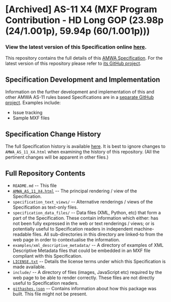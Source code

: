 # **[Archived]** AS-11 X4 (MXF Program Contribution - HD Long GOP (23.98p (24/1.001p), 59.94p (60/1.001p)))

### **View the latest version of this Specification online [here](https://amwa-tv.github.io/AS-11_X4/AMWA_AS_11_X4.html)**.

This repository contains the full details of this [AMWA Specification](https://www.amwa.tv/as-11-x4/). For the latest version of this repository please refer to [its GitHub project](https://github.com/AMWA-TV/AS-11_X4/).

## Specification Development and Implementation

Information on the further development and implementation of this and other AMWA AS-11 rules based Specifications are in a [separate GitHub project](https://github.com/AMWA-TV/AS-11_Overview/). Examples include:

* Issue tracking
* Sample MXF files

## Specification Change History

The full Specification history is available [here](https://github.com/AMWA-TV/AS-11_X4/commits). It is best to ignore changes to `AMWA_AS_11_X4.html` when examining the history of this repository. (All the pertinent changes will be apparent in other files.)

## Full Repository Contents

* `README.md` -- This file
* [`AMWA_AS_11_X4.html`](AMWA_AS_11_X4.html) -- The principal rendering / view of the Specification.
* `specification_text_views/` -- Alternative renderings / views of the Specification as text-only files.
* `specification_data_files/` -- Data files (XML, Python, etc) that form a part of the Specification. These contain information which either: has not been fully expressed in the web or text renderings / views; or is potentially useful to Specification readers in independent machine-readable files. All sub-directories in this directory are linked-to from the web page in order to contextualise the information.
* `examples/xml_descriptive_metadata/` -- A directory of examples of XML Descriptive Metadata files that could be embedded in an MXF file compliant with this Specification.
* [`LICENSE.txt`](LICENSE.txt) -- Details the license terms under which this Specification is made available.
* `include/` -- A directory of files (images, JavaScript etc) required by the web page to be able to render correctly. These files are not directly useful to Specification readers.
* [`githashes.json`](githashes.json) -- Contains information about how this package was built. This file might not be present.